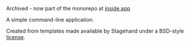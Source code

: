 Archived - now part of the monorepo at [inside app](https://github.com/yringler/inside-app)

A simple command-line application.

Created from templates made available by Stagehand under a BSD-style
[license](https://github.com/dart-lang/stagehand/blob/master/LICENSE).

